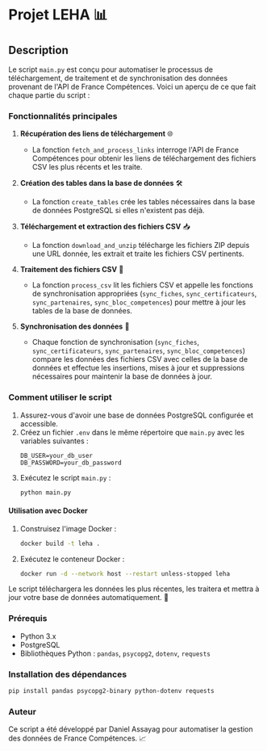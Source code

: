 # Projet LEHA 📊

## Description

Le script `main.py` est conçu pour automatiser le processus de téléchargement, de traitement et de synchronisation des données provenant de l'API de France Compétences. Voici un aperçu de ce que fait chaque partie du script :

### Fonctionnalités principales

1. **Récupération des liens de téléchargement** 🌐
   - La fonction `fetch_and_process_links` interroge l'API de France Compétences pour obtenir les liens de téléchargement des fichiers CSV les plus récents et les traite.


2. **Création des tables dans la base de données** 🛠️
   - La fonction `create_tables` crée les tables nécessaires dans la base de données PostgreSQL si elles n'existent pas déjà.

3. **Téléchargement et extraction des fichiers CSV** 📥
   - La fonction `download_and_unzip` télécharge les fichiers ZIP depuis une URL donnée, les extrait et traite les fichiers CSV pertinents.

4. **Traitement des fichiers CSV** 📄
   - La fonction `process_csv` lit les fichiers CSV et appelle les fonctions de synchronisation appropriées (`sync_fiches`, `sync_certificateurs`, `sync_partenaires`, `sync_bloc_competences`) pour mettre à jour les tables de la base de données.

5. **Synchronisation des données** 🔄
   - Chaque fonction de synchronisation (`sync_fiches`, `sync_certificateurs`, `sync_partenaires`, `sync_bloc_competences`) compare les données des fichiers CSV avec celles de la base de données et effectue les insertions, mises à jour et suppressions nécessaires pour maintenir la base de données à jour.


### Comment utiliser le script

1. Assurez-vous d'avoir une base de données PostgreSQL configurée et accessible.
2. Créez un fichier `.env` dans le même répertoire que `main.py` avec les variables suivantes :
   ```
   DB_USER=your_db_user
   DB_PASSWORD=your_db_password
   ```
3. Exécutez le script `main.py` :
   ```bash
   python main.py
   ```

#### Utilisation avec Docker

1. Construisez l'image Docker :
   ```bash
   docker build -t leha .
   ```
2. Exécutez le conteneur Docker :
   ```bash
   docker run -d --network host --restart unless-stopped leha
   ```

Le script téléchargera les données les plus récentes, les traitera et mettra à jour votre base de données automatiquement. 🚀

### Prérequis

- Python 3.x
- PostgreSQL
- Bibliothèques Python : `pandas`, `psycopg2`, `dotenv`, `requests`

### Installation des dépendances

```bash
pip install pandas psycopg2-binary python-dotenv requests
```

### Auteur

Ce script a été développé par Daniel Assayag pour automatiser la gestion des données de France Compétences. 📈